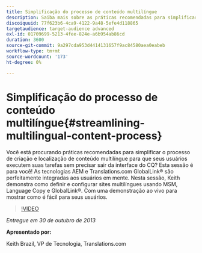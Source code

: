 ```yaml
---
title: Simplificação do processo de conteúdo multilíngue
description: Saiba mais sobre as práticas recomendadas para simplificar o processo de criação e localização de conteúdo multilíngue para que seus usuários executem suas tarefas sem precisar sair da interface do CQ. As tecnologias AEM e Translations.com GlobalLink® são perfeitamente integradas aos usuários em mente. Assista ao Keith demonstrar como instalar e configurar sites multilíngues usando MSM, cópia de idioma e GlobalLink®. Com uma demonstração ao vivo para mostrar como é fácil para seus usuários.
discoiquuid: 77f623b6-4ca9-4122-9a48-5efe4d118865
targetaudience: target-audience advanced
exl-id: 01709699-5213-4fee-824e-a6b954ab86cd
duration: 3600
source-git-commit: 9a297cda953d4414131657f9ac84580aea0eabeb
workflow-type: tm+mt
source-wordcount: '173'
ht-degree: 0%

---
```


# Simplificação do processo de conteúdo multilíngue{#streamlining-multilingual-content-process}

Você está procurando práticas recomendadas para simplificar o processo de criação e localização de conteúdo multilíngue para que seus usuários executem suas tarefas sem precisar sair da interface do CQ? Esta sessão é para você! As tecnologias AEM e Translations.com GlobalLink® são perfeitamente integradas aos usuários em mente. Nesta sessão, Keith demonstra como definir e configurar sites multilíngues usando MSM, Language Copy e GlobalLink®. Com uma demonstração ao vivo para mostrar como é fácil para seus usuários.

>[!VIDEO](https://video.tv.adobe.com/v/19569/?quality=9)

*Entregue em 30 de outubro de 2013*

**Apresentado por:**

Keith Brazil, VP de Tecnologia, Translations.com

<!--
[Get back to the Overview](https://helpx.adobe.com/br/experience-manager/kt/eseminars/gems/aem-index.html)
-->
